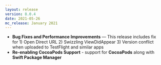 ```yaml
---
layout: release
version: 8.0.4
date: 2021-05-26
mc_release: January 2021
---
```


* **Bug Fixes and Performance Improvements** — This release includes fix for 1) Open Direct URL 2) Swizzling ViewDidAppear 3) Version conflict when uploaded to TestFlight and similar apps
* **Re-enabling CocoaPods Support** - support for **CocoaPods** along with **Swift Package Manager**
